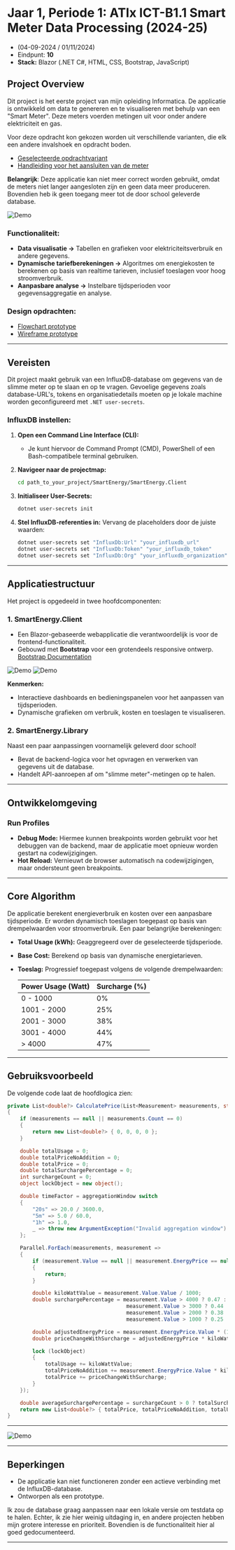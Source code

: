# Jaar 1, Periode 1: ATIx ICT-B1.1 Smart Meter Data Processing (2024-25)
- (04-09-2024 / 01/11/2024)
- Eindpunt: **10**
- **Stack:** Blazor (.NET C#, HTML, CSS, Bootstrap, JavaScript)

## Project Overview
Dit project is het eerste project van mijn opleiding Informatica. De applicatie is ontwikkeld om data te genereren en te visualiseren met behulp van een "Smart Meter". Deze meters voerden metingen uit voor onder andere elektriciteit en gas.

Voor deze opdracht kon gekozen worden uit verschillende varianten, die elk een andere invalshoek en opdracht boden.
- [Geselecteerde opdrachtvariant](Assets/Opdrachtomschrijving/Opdrachtvariant_H.pdf)
- [Handleiding voor het aansluiten van de meter](Assets/Opdrachtomschrijving/Handleiding.pptx)


**Belangrijk**: Deze applicatie kan niet meer correct worden gebruikt, omdat de meters niet langer aangesloten zijn en geen data meer produceren. Bovendien heb ik geen toegang meer tot de door school geleverde database.

![Demo](Assets/Readme_addons/Grafiek_weergave.gif)

### Functionaliteit:
- **Data visualisatie ->** Tabellen en grafieken voor elektriciteitsverbruik en andere gegevens.
- **Dynamische tariefberekeningen ->** Algoritmes om energiekosten te berekenen op basis van realtime tarieven, inclusief toeslagen voor hoog stroomverbruik.
- **Aanpasbare analyse ->** Instelbare tijdsperioden voor gegevensaggregatie en analyse.

### Design opdrachten:
- [Flowchart prototype](Assets/Designs/Flowchart_prototype.pdf)
- [Wireframe prototype](Assets/Designs/Wireframe_protoype.PNG)

---

## Vereisten
Dit project maakt gebruik van een InfluxDB-database om gegevens van de slimme meter op te slaan en op te vragen. Gevoelige gegevens zoals database-URL's, tokens en organisatiedetails moeten op je lokale machine worden geconfigureerd met `.NET user-secrets`.

### InfluxDB instellen:

1. **Open een Command Line Interface (CLI):**
   - Je kunt hiervoor de Command Prompt (CMD), PowerShell of een Bash-compatibele terminal gebruiken.

2. **Navigeer naar de projectmap:**
   ```bash
   cd path_to_your_project/SmartEnergy/SmartEnergy.Client
   ```

3. **Initialiseer User-Secrets:**
   ```bash
   dotnet user-secrets init
   ```

4. **Stel InfluxDB-referenties in:**
   Vervang de placeholders door de juiste waarden:
   ```bash
   dotnet user-secrets set "InfluxDb:Url" "your_influxdb_url"
   dotnet user-secrets set "InfluxDb:Token" "your_influxdb_token"
   dotnet user-secrets set "InfluxDb:Org" "your_influxdb_organization"
   ```

---

## Applicatiestructuur
Het project is opgedeeld in twee hoofdcomponenten:

### 1. **SmartEnergy.Client**
   - Een Blazor-gebaseerde webapplicatie die verantwoordelijk is voor de frontend-functionaliteit.
   - Gebouwd met **Bootstrap** voor een grotendeels responsive ontwerp. [Bootstrap Documentation](https://getbootstrap.com/docs/5.1/getting-started/introduction/)

![Demo](Assets/Readme_addons/Voorpagina_weergave.gif)
![Demo](Assets/Readme_addons/Instellingen_weergave.gif)

   **Kenmerken:**
   - Interactieve dashboards en bedieningspanelen voor het aanpassen van tijdsperioden.
   - Dynamische grafieken om verbruik, kosten en toeslagen te visualiseren.

### 2. **SmartEnergy.Library**
Naast een paar aanpassingen voornamelijk geleverd door school!
   - Bevat de backend-logica voor het opvragen en verwerken van gegevens uit de database.
   - Handelt API-aanroepen af om "slimme meter"-metingen op te halen.

---

## Ontwikkelomgeving

### Run Profiles
- **Debug Mode:** Hiermee kunnen breakpoints worden gebruikt voor het debuggen van de backend, maar de applicatie moet opnieuw worden gestart na codewijzigingen.
- **Hot Reload:** Vernieuwt de browser automatisch na codewijzigingen, maar ondersteunt geen breakpoints.

---

## Core Algorithm
De applicatie berekent energieverbruik en kosten over een aanpasbare tijdsperiode. Er worden dynamisch toeslagen toegepast op basis van drempelwaarden voor stroomverbruik. Een paar belangrijke berekeningen:

- **Total Usage (kWh):** Geaggregeerd over de geselecteerde tijdsperiode.
- **Base Cost:** Berekend op basis van dynamische energietarieven.
- **Toeslag:** Progressief toegepast volgens de volgende drempelwaarden:
  
  | Power Usage (Watt) | Surcharge (%) |
  |--------------------|---------------|
  | 0 - 1000           | 0%            |
  | 1001 - 2000        | 25%           |
  | 2001 - 3000        | 38%           |
  | 3001 - 4000        | 44%           |
  | > 4000             | 47%           |

---

## Gebruiksvoorbeeld
De volgende code laat de hoofdlogica zien:

```csharp
private List<double?> CalculatePrice(List<Measurement> measurements, string aggregationWindow)
{
    if (measurements == null || measurements.Count == 0)
    {
        return new List<double?> { 0, 0, 0, 0 };
    }

    double totalUsage = 0;
    double totalPriceNoAddition = 0;
    double totalPrice = 0;
    double totalSurchargePercentage = 0;
    int surchargeCount = 0;
    object lockObject = new object();

    double timeFactor = aggregationWindow switch
    {
        "20s" => 20.0 / 3600.0,
        "5m" => 5.0 / 60.0,
        "1h" => 1.0,
        _ => throw new ArgumentException("Invalid aggregation window")
    };

    Parallel.ForEach(measurements, measurement =>
    {
        if (measurement.Value == null || measurement.EnergyPrice == null || measurement.Value <= 0 || measurement.EnergyPrice <= 0)
        {
            return;
        }

        double kiloWattValue = measurement.Value.Value / 1000;
        double surchargePercentage = measurement.Value > 4000 ? 0.47 :
                                      measurement.Value > 3000 ? 0.44 :
                                      measurement.Value > 2000 ? 0.38 :
                                      measurement.Value > 1000 ? 0.25 : 0;

        double adjustedEnergyPrice = measurement.EnergyPrice.Value * (1 + surchargePercentage);
        double priceChangeWithSurcharge = adjustedEnergyPrice * kiloWattValue * timeFactor;

        lock (lockObject)
        {
            totalUsage += kiloWattValue;
            totalPriceNoAddition += measurement.EnergyPrice.Value * kiloWattValue * timeFactor;
            totalPrice += priceChangeWithSurcharge;
        }
    });

    double averageSurchargePercentage = surchargeCount > 0 ? totalSurchargePercentage / surchargeCount * 100 : 0;
    return new List<double?> { totalPrice, totalPriceNoAddition, totalUsage, averageSurchargePercentage };
}
```
---

![Demo](Assets/Readme_addons/Totale_weergave.gif)

---

## Beperkingen
- De applicatie kan niet functioneren zonder een actieve verbinding met de InfluxDB-database. 
- Ontworpen als een prototype.


Ik zou de database graag aanpassen naar een lokale versie om testdata op te halen. Echter, ik zie hier weinig uitdaging in, en andere projecten hebben mijn grotere interesse en prioriteit. Bovendien is de functionaliteit hier al goed gedocumenteerd.

---
